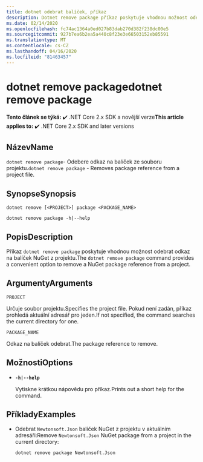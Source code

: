 ```yaml
---
title: dotnet odebrat balíček, příkaz
description: Dotnet remove package příkaz poskytuje vhodnou možnost odebrat odkaz na balíček NuGet na projekt.
ms.date: 02/14/2020
ms.openlocfilehash: fc74ac1364a0ed027b83dab270d382f238dc00e5
ms.sourcegitcommit: 927b7ea6b2ea5a440c8f23e3e66503152eb85591
ms.translationtype: MT
ms.contentlocale: cs-CZ
ms.lasthandoff: 04/16/2020
ms.locfileid: "81463457"
---
```

# <a name="dotnet-remove-package"></a><span data-ttu-id="fa12b-103">dotnet remove package</span><span class="sxs-lookup"><span data-stu-id="fa12b-103">dotnet remove package</span></span>

<span data-ttu-id="fa12b-104">**Tento článek se týká:** ✔️ .NET Core 2.x SDK a novější verze</span><span class="sxs-lookup"><span data-stu-id="fa12b-104">**This article applies to:** ✔️ .NET Core 2.x SDK and later versions</span></span>

## <a name="name"></a><span data-ttu-id="fa12b-105">Název</span><span class="sxs-lookup"><span data-stu-id="fa12b-105">Name</span></span>

<span data-ttu-id="fa12b-106">`dotnet remove package`- Odebere odkaz na balíček ze souboru projektu.</span><span class="sxs-lookup"><span data-stu-id="fa12b-106">`dotnet remove package` - Removes package reference from a project file.</span></span>

## <a name="synopsis"></a><span data-ttu-id="fa12b-107">Synopse</span><span class="sxs-lookup"><span data-stu-id="fa12b-107">Synopsis</span></span>

```dotnetcli
dotnet remove [<PROJECT>] package <PACKAGE_NAME>

dotnet remove package -h|--help
```

## <a name="description"></a><span data-ttu-id="fa12b-108">Popis</span><span class="sxs-lookup"><span data-stu-id="fa12b-108">Description</span></span>

<span data-ttu-id="fa12b-109">Příkaz `dotnet remove package` poskytuje vhodnou možnost odebrat odkaz na balíček NuGet z projektu.</span><span class="sxs-lookup"><span data-stu-id="fa12b-109">The `dotnet remove package` command provides a convenient option to remove a NuGet package reference from a project.</span></span>

## <a name="arguments"></a><span data-ttu-id="fa12b-110">Argumenty</span><span class="sxs-lookup"><span data-stu-id="fa12b-110">Arguments</span></span>

`PROJECT`

<span data-ttu-id="fa12b-111">Určuje soubor projektu.</span><span class="sxs-lookup"><span data-stu-id="fa12b-111">Specifies the project file.</span></span> <span data-ttu-id="fa12b-112">Pokud není zadán, příkaz prohledá aktuální adresář pro jeden.</span><span class="sxs-lookup"><span data-stu-id="fa12b-112">If not specified, the command searches the current directory for one.</span></span>

`PACKAGE_NAME`

<span data-ttu-id="fa12b-113">Odkaz na balíček odebrat.</span><span class="sxs-lookup"><span data-stu-id="fa12b-113">The package reference to remove.</span></span>

## <a name="options"></a><span data-ttu-id="fa12b-114">Možnosti</span><span class="sxs-lookup"><span data-stu-id="fa12b-114">Options</span></span>

- **`-h|--help`**

  <span data-ttu-id="fa12b-115">Vytiskne krátkou nápovědu pro příkaz.</span><span class="sxs-lookup"><span data-stu-id="fa12b-115">Prints out a short help for the command.</span></span>

## <a name="examples"></a><span data-ttu-id="fa12b-116">Příklady</span><span class="sxs-lookup"><span data-stu-id="fa12b-116">Examples</span></span>

- <span data-ttu-id="fa12b-117">Odebrat `Newtonsoft.Json` balíček NuGet z projektu v aktuálním adresáři:</span><span class="sxs-lookup"><span data-stu-id="fa12b-117">Remove `Newtonsoft.Json` NuGet package from a project in the current directory:</span></span>

  ```dotnetcli
  dotnet remove package Newtonsoft.Json
  ```
